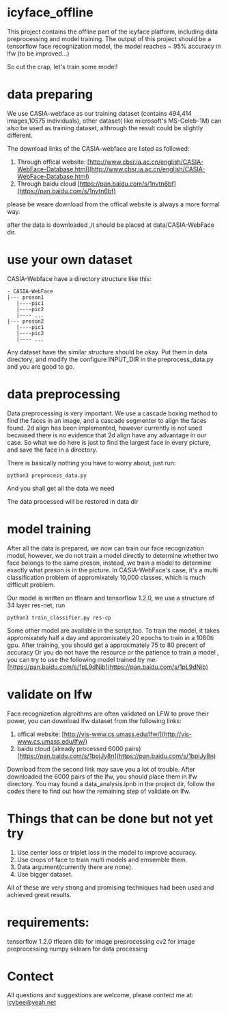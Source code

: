 # icyface_offline

This project contains the offline part of the icyface platform, including data preprocessing and model training. The output of this project should be a tensorflow face recognization model, the model reaches ~ 95% accuracy in lfw (to be improved...)

So cut the crap, let's train some model!

# data preparing
We use CASIA-webface as our training dataset (contains 494,414 images,10575 individuals), other dataset( like microsoft's MS-Celeb-1M) can also be used as training dataset, althrough the result could be slightly different.

The download links of the CASIA-webface are listed as followed:
1. Through offical website: [http://www.cbsr.ia.ac.cn/english/CASIA-WebFace-Database.html](http://www.cbsr.ia.ac.cn/english/CASIA-WebFace-Database.html)
2. Through baidu cloud [https://pan.baidu.com/s/1nvtn6bf](https://pan.baidu.com/s/1nvtn6bf)

please be weare download from the offical website is always a more formal way.

after the data is downloaded ,it should be placed at data/CASIA-WebFace dir.

# use your own dataset
CASIA-Webface have a directory structure like this:
```
- CASIA-WebFace
|--- preson1
   |----pic1
   |----pic2
   |---- ...
|--- preson2
   |----pic1
   |----pic2
   |---- ...
```

Any dataset have the similar structure should be okay. Put them in data directory, and modify the configure INPUT_DIR in the  preprocess_data.py and you are good to go.

# data preprocessing
Data preprocessing is very important.
We use a cascade boxing method to find the faces in an image, and a cascade segmenter to align the faces found. 2d align has been implemented, however currently is not used becaused there is no evidence that 2d align have any advantage in our case. So what we do here is just to find the largest face in every picture, and save the face in a directory.

There is basically nothing you have to worry about, just run:

```
python3 preprocess_data.py 
```

And you shall get all the data we need

The data processed will be restored in data dir

# model training
After all the data is prepared, we now can train our face recognization model, however, we do not train a model directly to determine whether two face belongs to the same preson, instead, we train a model to determine exactly what preson is in the picture. In CASIA-WebFace's case, it's a multi classification problem of appromixately 10,000 classes, which is much difficult problem.

Our model is written on tflearn and tensorflow 1.2.0, we use a structure of 34 layer res-net, run
```
python3 train_classifier.py res-cp
```
Some other model are available in the script,too.
To train the model, it takes appromixately half a day and appromixately 20 epochs to train in a 1080ti gpu. After training, you should get a approximately 75 to 80 precent of accuracy
Or you do not have the resource or the patience to train a model , you can try to use the following model trained by me:
[https://pan.baidu.com/s/1pL9dNib](https://pan.baidu.com/s/1pL9dNib)

# validate on lfw
Face recognizetion algroithms are often validated on LFW to prove their power, you can download lfw dataset from the following links:
1. offical website: [http://vis-www.cs.umass.edu/lfw/](http://vis-www.cs.umass.edu/lfw/)
2. baidu cloud (already processed 6000 pairs) [https://pan.baidu.com/s/1bpjJy8n](https://pan.baidu.com/s/1bpjJy8n)

Download from the second link may save you a lot of trouble. After downloaded the 6000 pairs of the lfw, you should place them in lfw directory.
You may found a data_analysis.ipnb in the project dir, follow the codes there to find out how the remaining step of validate on lfw.

# Things that can be done but not yet try
1. Use center loss or triplet loss in the model to improve accuracy.
2. Use crops of face to train multi models and emsemble them.
3. Data argument(currently there are none).
4. Use bigger dataset.

All of these are very strong and promising techniques had been used and achieved great results. 

# requirements:
tensorflow 1.2.0
tflearn 
dlib for image preprocessing
cv2 for image preprocessing
numpy 
sklearn for data processing

# Contect
All questions and suggestions are welcome, please contect me at: icybee@yeah.net
